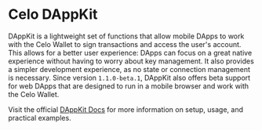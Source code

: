 # Celo DAppKit

DAppKit is a lightweight set of functions that allow mobile DApps to work with the Celo Wallet to sign transactions and access the user's account. This allows for a better user experience: DApps can focus on a great native experience without having to worry about key management. It also provides a simpler development experience, as no state or connection management is necessary. Since version `1.1.0-beta.1`, DAppKit also offers beta support for web DApps that are designed to run in a mobile browser and work with the Celo Wallet.

Visit the official [DAppKit Docs](https://docs.celo.org/developer-guide/dappkit) for more information on setup, usage, and practical examples.
